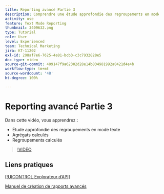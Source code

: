 ```yaml
---
title: Reporting avancé Partie 3
description: Comprendre une étude approfondie des regroupements en mode texte, des agrégats calculés et des regroupements calculés.
activity: use
feature: Text Mode Reporting
thumbnail: 3409632.png
type: Tutorial
role: User
level: Experienced
team: Technical Marketing
jira: KT-11202
exl-id: 208af7e6-7625-4e81-bcb3-c3c7932828e5
doc-type: video
source-git-commit: 409147f9a62302d28e14b834981992a0421d4e4b
workflow-type: tm+mt
source-wordcount: '48'
ht-degree: 100%

---
```


# Reporting avancé Partie 3

Dans cette vidéo, vous apprendrez :

* Étude approfondie des regroupements en mode texte
* Agrégats calculés
* Regroupements calculés

>[!VIDEO](https://video.tv.adobe.com/v/3409635/?quality=12&learn=on)

## Liens pratiques

[[!UICONTROL Explorateur d’API]](https://developer.adobe.com/workfront/api-explorer/)

[Manuel de création de rapports avancés](/help/assets/advanced-reporting-manual.pdf)
